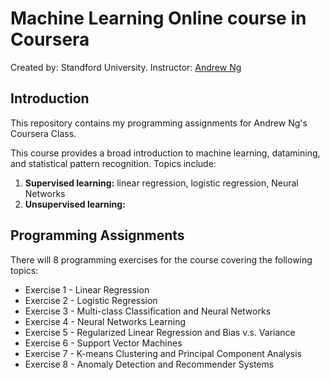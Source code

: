 # Machine Learning Online course in Coursera
Created by: Standford University.
Instructor: [Andrew Ng](http://www.andrewng.org/)

## Introduction
This repository contains my programming assignments for Andrew Ng's Coursera Class. 

This course provides a broad introduction to machine learning, datamining, and statistical pattern recognition. 
Topics include: 

1. **Supervised learning:** linear regression, logistic regression, Neural Networks
2. **Unsupervised learning:** 

## Programming Assignments
There will 8 programming exercises for the course covering the following topics:

- Exercise 1 - Linear Regression
- Exercise 2 - Logistic Regression
- Exercise 3 - Multi-class Classification and Neural Networks
- Exercise 4 - Neural Networks Learning
- Exercise 5 - Regularized Linear Regression and Bias v.s. Variance
- Exercise 6 - Support Vector Machines
- Exercise 7 - K-means Clustering and Principal Component Analysis
- Exercise 8 - Anomaly Detection and Recommender Systems
